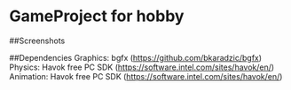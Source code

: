 GameProject for hobby
===========

##Screenshots



##Dependencies
Graphics: bgfx (https://github.com/bkaradzic/bgfx)
Physics:  Havok free PC SDK (https://software.intel.com/sites/havok/en/)
Animation: Havok free PC SDK (https://software.intel.com/sites/havok/en/)

